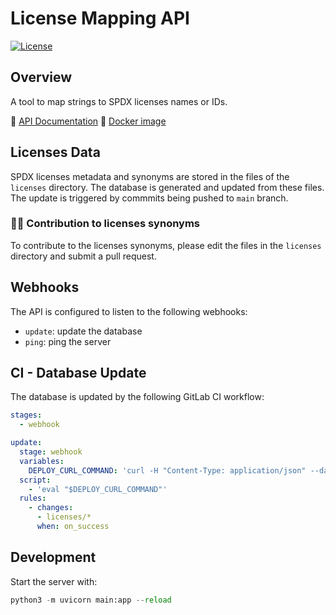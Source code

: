 # License Mapping API 

[![License](https://img.shields.io/badge/License-Apache_2.0-blue.svg)](https://opensource.org/licenses/Apache-2.0) 

## Overview
A tool to map strings to SPDX licenses names or IDs. 

📄 [API Documentation](https://observatory.openebench.bsc.es/licenses-mapping/docs)
🐳 [Docker image](https://hub.docker.com/repository/docker/emartps/license-mapping-api/general)

## Licenses Data
SPDX licenses metadata and synonyms are stored in the files of the `licenses` directory. The database is generated and updated from these files. The update is triggered by commmits being pushed to `main` branch. 

### 🙌🏻 Contribution to licenses synonyms 
To contribute to the licenses synonyms, please edit the files in the `licenses` directory and submit a pull request.

## Webhooks 
The API is configured to listen to the following webhooks:
- `update`: update the database
- `ping`: ping the server

## CI - Database Update 
The database is updated by the following GitLab CI workflow:

```yaml
stages:
  - webhook

update:
  stage: webhook
  variables:
    DEPLOY_CURL_COMMAND: 'curl -H "Content-Type: application/json" --data @data.json https://396e-84-88-188-229.ngrok-free.app/webhooks'
  script:
    - 'eval "$DEPLOY_CURL_COMMAND"'
  rules:
    - changes:
      - licenses/*
      when: on_success
```


## Development
Start the server with:
```python
python3 -m uvicorn main:app --reload
``` 